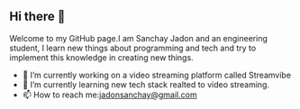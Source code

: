 ## Hi there 👋
Welcome to my GitHub page.I am Sanchay Jadon and an engineering student, I learn new things about programming and tech and try to implement this knowledge in creating new things.
- 🔭 I’m currently working on a video streaming platform called Streamvibe
- 🌱 I’m currently learning new tech stack realted to video streaming.
- 📫 How to reach me:jadonsanchay@gmail.com
